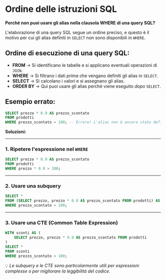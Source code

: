# Ordine delle istruzioni SQL

**Perché non puoi usare gli alias nella clausola WHERE di una query SQL?**  

L'elaborazione di una query SQL segue un ordine preciso, e questo è il motivo per cui gli alias definiti in `SELECT` non sono disponibili in `WHERE`.  

## **Ordine di esecuzione di una query SQL:**  

- **FROM** → Si identificano le tabelle e si applicano eventuali operazioni di `JOIN`.  
- **WHERE** → Si filtrano i dati *prima* che vengano definiti gli alias in `SELECT`.  
- **SELECT** → Si calcolano i valori e si assegnano gli alias.  
- **ORDER BY** → Qui puoi usare gli alias perché viene eseguito *dopo* `SELECT`.  

## **Esempio errato:**  

```sql
SELECT prezzo * 0.9 AS prezzo_scontato  
FROM prodotti  
WHERE prezzo_scontato > 100; -- Errore! L'alias non è ancora stato definito  
```  

**Soluzioni:**  

---

### **1. Ripetere l'espressione nel `WHERE`**  

```sql
SELECT prezzo * 0.9 AS prezzo_scontato  
FROM prodotti  
WHERE prezzo * 0.9 > 100;  
```  

---

### **2. Usare una subquery**  

```sql
SELECT *  
FROM (SELECT prezzo, prezzo * 0.9 AS prezzo_scontato FROM prodotti) AS sub  
WHERE prezzo_scontato > 100;  
```  

---

### **3. Usare una CTE (Common Table Expression)**  

```sql
WITH sconti AS (  
    SELECT prezzo, prezzo * 0.9 AS prezzo_scontato FROM prodotti  
)  
SELECT *  
FROM sconti  
WHERE prezzo_scontato > 100;  
```  

💡 *Le subquery e le CTE sono particolarmente utili per espressioni complesse o per migliorare la leggibilità del codice.*  
